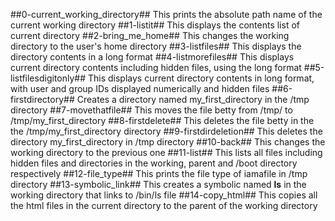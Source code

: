 ##0-current_working_directory##
This prints the absolute path name of the current working directory
##1-listit##
This displays the contents list of current directory
##2-bring_me_home##
This changes the working directory to the user's home directory
##3-listfiles##
This displays the directory contents in a long format
##4-listmorefiles##
This displays current directory contents including hidden files, using the long format
##5-listfilesdigitonly##
This displays current directory contents in long format, with user and group IDs displayed numerically and hidden files
##6-firstdirectory##
Creates a directory named my_first_directory in the /tmp directory
##7-movethatfile##
This moves the file betty from /tmp/ to /tmp/my_first_directory
##8-firstdelete##
This deletes the file betty in the the /tmp/my_first_directory directory
##9-firstdirdeletion##
This deletes the directory my_first_directory in /tmp directory
##10-back##
This changes the working directory to the previous one
##11-list##
This lists all files including hidden files and directories in the working, parent and /boot directory respectively
##12-file_type##
This prints the file type of iamafile in /tmp directory
##13-symbolic_link##
This creates a symbolic named __ls__ in the working directory that links to /bin/ls file
##14-copy_html##
This copies all the html files in the current directory to the parent of the working directory